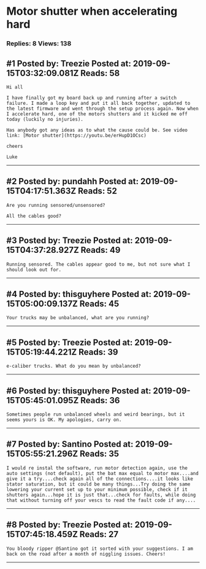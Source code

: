 # Motor shutter when accelerating hard

### Replies: 8 Views: 138

## \#1 Posted by: Treezie Posted at: 2019-09-15T03:32:09.081Z Reads: 58

```
Hi all 

I have finally got my board back up and running after a switch failure. I made a loop key and put it all back together, updated to the latest firmware and went through the setup process again. Now when I accelerate hard, one of the motors shutters and it kicked me off today (luckily no injuries). 

Has anybody got any ideas as to what the cause could be. See video link: [Motor shutter](https://youtu.be/erHupD1OCsc)

cheers

Luke
```

---
## \#2 Posted by: pundahh Posted at: 2019-09-15T04:17:51.363Z Reads: 52

```
Are you running sensored/unsensored?

All the cables good?
```

---
## \#3 Posted by: Treezie Posted at: 2019-09-15T04:37:28.927Z Reads: 49

```
Running sensored. The cables appear good to me, but not sure what I should look out for.
```

---
## \#4 Posted by: thisguyhere Posted at: 2019-09-15T05:00:09.137Z Reads: 45

```
Your trucks may be unbalanced, what are you running?
```

---
## \#5 Posted by: Treezie Posted at: 2019-09-15T05:19:44.221Z Reads: 39

```
e-caliber trucks. What do you mean by unbalanced?
```

---
## \#6 Posted by: thisguyhere Posted at: 2019-09-15T05:45:01.095Z Reads: 36

```
Sometimes people run unbalanced wheels and weird bearings, but it seems yours is OK. My apologies, carry on.
```

---
## \#7 Posted by: Santino Posted at: 2019-09-15T05:55:21.296Z Reads: 35

```
I would re instal the software, run motor detection again, use the auto settings (not default), put the bat max equal to motor max....and give it a try....check again all of the connections....it looks like stator saturation, but it could be many things...Try doing the same lowering your current set up to your minimum possible, check if it shutters again...hope it is just that...check for faults, while doing that without turning off your vescs to read the fault code if any....
```

---
## \#8 Posted by: Treezie Posted at: 2019-09-15T07:45:18.459Z Reads: 27

```
You bloody ripper @Santino got it sorted with your suggestions. I am back on the road after a month of niggling issues. Cheers!
```

---
